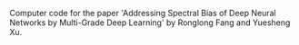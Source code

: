 Computer code for the paper 'Addressing Spectral Bias of Deep Neural Networks by Multi-Grade Deep Learning' by Ronglong Fang and Yuesheng Xu.
